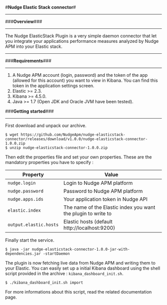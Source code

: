 
#**Nudge Elastic Stack connector**#

***
###**Overview**###
***

The Nudge ElasticStack Plugin is a very simple daemon connector that let you integrate your applications performance measures analyzed by Nudge APM into your Elastic stack.
***
###**Requirements**###
***
1. A Nudge APM account (login, password) and the token of the app (allowed for this account) you want to view in Kibana. You can find this token in the application settings screen.
2. Elastic >= 2.3.
3. Kibana >= 4.5.0.
4. Java >= 1.7 (Open JDK and Oracle JVM have been tested).

###**Getting started**###
***
First download and unpack our archive.

	$ wget https://github.com/NudgeApm/nudge-elasticstack-connector/releases/download/v1.0.0/nudge-elasticstack-connector-1.0.0.zip
	$ unzip nudge-elasticstack-connector-1.0.0.zip

Then edit the properties file and set your own properties.
These are the mandatory properties you have to specify :


| Property       | Value                                                       |
|----------------|-------------------------------------------------------------|
|`nudge.login`   |Login to Nudge APM platform                                  |
|`nudge.password`|Password to Nudge APM platform                               |
|`nudge.apps.ids`|Your application token in Nudge API                                      |
|`elastic.index` |The name of the Elastic index you want the plugin to write to|
|`output.elastic.hosts`|Elastic hosts (default http://localhost:9200)                |

Finally start the service.

	$ java -jar nudge-elasticstack-connector-1.0.0-jar-with-dependencies.jar -startDaemon

The plugin is now fetching live data from Nudge APM and writing them to your Elastic.
You can easily set up a initial Kibana dashboard using the shell script provided in the archive : `kibana_dashboard_init.sh`.

	$ ./kibana_dashboard_init.sh import

For more informations about this script, read the related documentation page.
